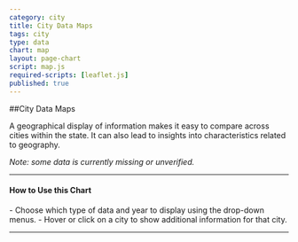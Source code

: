 ```yaml
---
category: city
title: City Data Maps
tags: city
type: data
chart: map
layout: page-chart
script: map.js
required-scripts: [leaflet.js]
published: true
---
```


##City Data Maps

A geographical display of information makes it easy to compare across cities within the state. It can also lead to insights into characteristics related to geography.

*Note: some data is currently missing or unverified.*

<hr>
<h4 class="howto-header">How to Use this Chart</h4>
- Choose which type of data and year to display using the drop-down menus.
- Hover or click on a city to show additional information for that city.
<hr>
